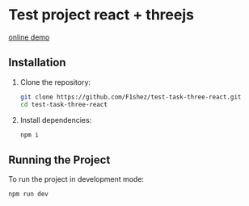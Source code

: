 # Test project react + threejs

[online demo](https://f1shez.github.io/test-task-three-react/)

## Installation

1. Clone the repository:

   ```bash
   git clone https://github.com/F1shez/test-task-three-react.git
   cd test-task-three-react
   ```

2. Install dependencies:

   ```bash
   npm i
   ```

## Running the Project

To run the project in development mode:

```bash
npm run dev
```